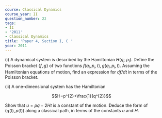 ```yaml
---
course: Classical Dynamics
course_year: II
question_number: 22
tags:
- II
- '2011'
- Classical Dynamics
title: 'Paper 4, Section I, C '
year: 2011
---
```




(i) A dynamical system is described by the Hamiltonian $H\left(q_{i}, p_{i}\right)$. Define the Poisson bracket $\{f, g\}$ of two functions $f\left(q_{i}, p_{i}, t\right), g\left(q_{i}, p_{i}, t\right)$. Assuming the Hamiltonian equations of motion, find an expression for $d f / d t$ in terms of the Poisson bracket.

(ii) A one-dimensional system has the Hamiltonian

$$H=p^{2}+\frac{1}{q^{2}}$$

Show that $u=p q-2 H t$ is a constant of the motion. Deduce the form of $(q(t), p(t))$ along a classical path, in terms of the constants $u$ and $H$.